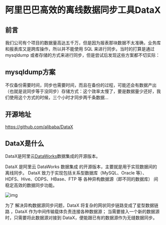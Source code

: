 # 阿里巴巴高效的离线数据同步工具DataX



## 前言

我们公司有个项目的数据量高达五千万，但是因为报表那块数据不太准确，业务库和报表库又是跨库操作，所以并不能使用 SQL 来进行同步。当时的打算是通过 mysqldump 或者存储的方式来进行同步，但是尝试后发现这些方案都不切实际：

## mysqldump方案

不仅备份需要时间，同步也需要时间，而且在备份的过程，可能还会有数据产出（也就是说同步等于没同步）存储方式：这个效率太慢了，要是数据量少还好，我们使用这个方式的时候，三个小时才同步两千条数据…



## 开源地址

https://github.com/alibaba/DataX

## DataX是什么

DataX是阿里云[DataWorks](https://www.aliyun.com/product/bigdata/ide)数据集成的开源版本。

DataX 是阿里云 DataWorks 数据集成 的开源版本，主要就是用于实现数据间的离线同步。 DataX 致力于实现包括关系型数据库（MySQL、Oracle 等）、HDFS、Hive、ODPS、HBase、FTP 等 各种异构数据源（即不同的数据库） 间稳定高效的数据同步功能。

![img](https://imgoss.xgss.net/picgo/NzKXqim9IBGsOPv_1656059857.png?aliyun)

为了 解决异构数据源同步问题，DataX 将复杂的网状同步链路变成了星型数据链路 ，DataX 作为中间传输载体负责连接各种数据源；
当需要接入一个新的数据源时，只需要将此数据源对接到 DataX，便能跟已有的数据源作为无缝数据同步。











